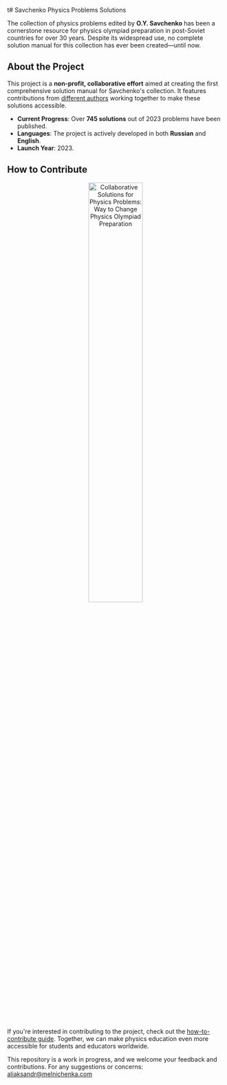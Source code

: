 t# Savchenko Physics Problems Solutions

The collection of physics problems edited by **O.Y. Savchenko** has been a cornerstone resource for physics olympiad preparation in post-Soviet countries for over 30 years. Despite its widespread use, no complete solution manual for this collection has ever been created—until now.

## About the Project

This project is a **non-profit, collaborative effort** aimed at creating the first comprehensive solution manual for Savchenko's collection. It features contributions from [different authors](https://savchenkosolutions.com/about#team) working together to make these solutions accessible.

- **Current Progress**: Over **745 solutions** out of 2023 problems have been published.
- **Languages**: The project is actively developed in both **Russian** and **English**.
- **Launch Year**: 2023.

## How to Contribute

<div align="center">
  <a href="https://youtu.be/d-x7Lk-mfTs">
    <img src="https://github.com/user-attachments/assets/69bf0ec9-6371-4fa6-9ade-3f6e6ac04584" alt="Collaborative Solutions for Physics Problems: Way to Change Physics Olympiad Preparation" style="width:50%; height:auto;">
  </a>
</div>

If you're interested in contributing to the project, check out the [how-to-contribute guide](https://savchenkosolutions.com/study-guide). Together, we can make physics education even more accessible for students and educators worldwide.

This repository is a work in progress, and we welcome your feedback and contributions. For any suggestions or concerns: [aliaksandr@melnichenka.com](mailto:aliaksandr@melnichenka.com)
